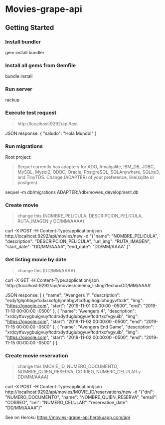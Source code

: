 # Movies-grape-api

## Getting Started

### Install bundler

gem install bundler


### Install all gems from Gemfile

bundle install


### Run server

rackup


### Execute test request

> http://localhost:9292/api/test

JSON response: 
{
  "saludo": "Hola Mundo!"
}


### Run migrations

Root project:
> Sequel currently has adapters for ADO, Amalgalite, IBM_DB, JDBC, MySQL, Mysql2, ODBC, Oracle, PostgreSQL, SQLAnywhere, SQLite3, and TinyTDS.
> Change (ADAPTER) of your preference, like(sqlite or postgres)

sequel -m db/migrations ADAPTER://db/movies_development.db


### Create movie
> change this (NOMBRE_PELICULA, DESCRIPCION_PELICULA, RUTA_IMAGEN y DD/MM/AAAA)

curl -X POST -H Content-Type:application/json http://localhost:9292/api/movies/new -d "{\"name\": \"NOMBRE_PELICULA\", \"description\": \"DESCRIPCION_PELICULA\", \"url_img\": \"RUTA_IMAGEN\", \"start_date\": \"DD/MM/AAAA\", \"end_date\": \"DD/MM/AAAA\" }"


### Get listing movie by date
> change this (DD/MM/AAAA)

curl -X GET -H Content-Type:application/json 'http://localhost:9292/api/movies/cinema_listing?fecha=DD/MM/AAAA'

JSON response: 
[
  {
    "name": "Avengers 1",
    "description": "erdyfghjnhbgvfcdxsxdfghjnnhbgvfcdfugihojpiohugyvftcdr",
    "img": "https://google.com",
    "start": "2019-11-01 00:00:00 -0500",
    "end": "2019-11-10 00:00:00 -0500"
  },
  {
    "name": "Avengers 4",
    "description": "xrdcytfuvygbuigvuyftcdrxdytfugiubgyuvftcdrtxcfvgyuib",
    "img": "https://google.com",
    "start": "2019-11-02 00:00:00 -0500",
    "end": "2019-11-15 00:00:00 -0500"
  },
  {
    "name": "Avengers End Game",
    "description": "xrdcytfuvygbuigvuyftcdrxdytfugiubgyuvftcdrtxcfvgyuib",
    "img": "https://google.com",
    "start": "2019-11-02 00:00:00 -0500",
    "end": "2019-11-15 00:00:00 -0500"
  }
]


### Create movie reservation
> change this (MOVIE_ID, NUMERO_DOCUMENTO, NOMBRE_QUIEN_RESERVA, CORREO, NUMERO_CELULAR y DD/MM/AAAA)

curl -X POST -H Content-Type:application/json http://localhost:9292/api/movies/MOVIE_ID/reservations/new -d "{\"dni\": \"NUMERO_DOCUMENTO\", \"name\": \"NOMBRE_QUIEN_RESERVA\", \"email\": \"CORREO\", \"cel\": \"NUMERO_CELULAR\", \"reservation_date\": \"DD/MM/AAAA\"}"

See on Heroku https://movies-grape-api.herokuapp.com/api
